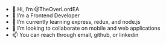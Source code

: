 - 👋 Hi, I’m @TheOverLordEA
- 👀 I’m a Frontend Developer
- 🌱 I’m currently learning express, redux, and node.js
- 💞️ I’m looking to collaborate on mobile and web applications
- 📫 You can reach through email, github, or linkedin 

<!---
TheOverLordEA/TheOverLordEA is a ✨ special ✨ repository because its `README.md` (this file) appears on your GitHub profile.
You can click the Preview link to take a look at your changes.
--->
